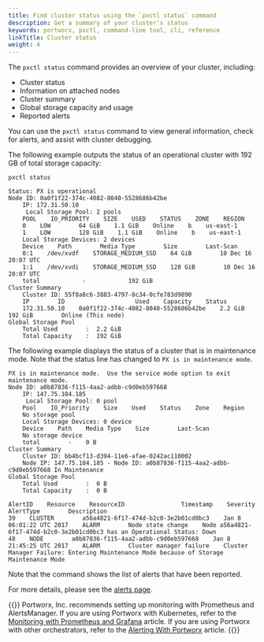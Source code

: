 ```yaml
---
title: Find cluster status using the `pxctl status` command
description: Get a summary of your cluster's status
keywords: portworx, pxctl, command-line tool, cli, reference
linkTitle: Cluster status
weight: 4
---
```


The `pxctl status` command provides an overview of your cluster, including:

- Cluster status
- Information on attached nodes
- Cluster summary
- Global storage capacity and usage
- Reported alerts

You can use the `pxctl status` command to view general information, check for alerts, and assist with cluster debugging.

The following example outputs the status of an operational cluster with 192 GB of total storage capacity:

```text
pxctl status
```

```output
Status: PX is operational
Node ID: 0a0f1f22-374c-4082-8040-5528686b42be
    IP: 172.31.50.10
     Local Storage Pool: 2 pools
    POOL    IO_PRIORITY    SIZE    USED    STATUS    ZONE    REGION
    0    LOW        64 GiB    1.1 GiB    Online    b    us-east-1
    1    LOW        128 GiB    1.1 GiB    Online    b    us-east-1
    Local Storage Devices: 2 devices
    Device    Path        Media Type        Size        Last-Scan
    0:1    /dev/xvdf    STORAGE_MEDIUM_SSD    64 GiB        10 Dec 16 20:07 UTC
    1:1    /dev/xvdi    STORAGE_MEDIUM_SSD    128 GiB        10 Dec 16 20:07 UTC
    total            -            192 GiB
Cluster Summary
    Cluster ID: 55f8a8c6-3883-4797-8c34-0cfe783d9890
    IP        ID                    Used    Capacity    Status
    172.31.50.10    0a0f1f22-374c-4082-8040-5528686b42be    2.2 GiB    192 GiB        Online (This node)
Global Storage Pool
    Total Used        :  2.2 GiB
    Total Capacity    :  192 GiB
```

The following example displays the status of a cluster that is in maintenance mode. Note that the status line has changed to `PX is in maintenance mode`.


```text
PX is in maintenance mode.  Use the service mode option to exit maintenance mode.
Node ID: a0b87836-f115-4aa2-adbb-c9d0eb597668
    IP: 147.75.104.185
     Local Storage Pool: 0 pool
    Pool    IO_Priority    Size    Used    Status    Zone    Region
    No storage pool
    Local Storage Devices: 0 device
    Device    Path    Media Type    Size        Last-Scan
    No storage device
    total        -    0 B
Cluster Summary
    Cluster ID: bb4bcf13-d394-11e6-afae-0242ac110002
    Node IP: 147.75.104.185 - Node ID: a0b87836-f115-4aa2-adbb-c9d0eb597668 In Maintenance
Global Storage Pool
    Total Used        :  0 B
    Total Capacity    :  0 B

AlertID    Resource    ResourceID                Timestamp    Severity    AlertType        Description
39    CLUSTER        a56a4821-6f17-474d-b2c0-3e2b01cd0bc3    Jan 8 06:01:22 UTC 2017    ALARM        Node state change    Node a56a4821-6f17-474d-b2c0-3e2b01cd0bc3 has an Operational Status: Down
48    NODE        a0b87836-f115-4aa2-adbb-c9d0eb597668    Jan 8 21:45:25 UTC 2017    ALARM        Cluster manager failure    Cluster Manager Failure: Entering Maintenance Mode because of Storage Maintenance Mode
```

Note that the command shows the list of alerts that have been reported.

For more details, please see the [alerts page](/install-with-other/operate-and-maintain/monitoring/portworx-alerts).

{{<info>}}
Portworx, Inc. recommends setting up monitoring with Prometheus and AlertsManager. If you are using Portworx with Kubernetes, refer to the [Monitoring with Prometheus and Grafana](https://2.1.docs.portworx.com/portworx-install-with-kubernetes/operate-and-maintain-on-kubernetes/monitoring/monitoring-px-prometheusandgrafana.1/) article. If you are using Portworx with other orchestrators, refer to the [Alerting With Portworx](/install-with-other/operate-and-maintain/monitoring/alerting/) article.
{{</info>}}
